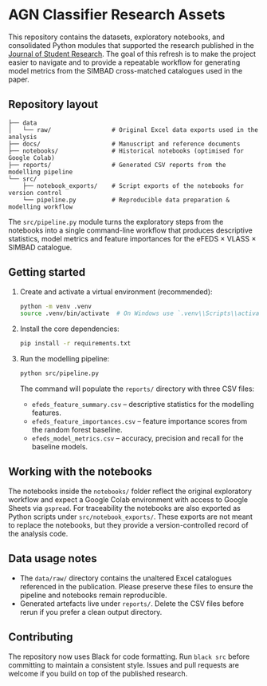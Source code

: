 # AGN Classifier Research Assets

This repository contains the datasets, exploratory notebooks, and consolidated
Python modules that supported the research published in the [Journal of Student
Research](https://www.jsr.org/hs/index.php/path/article/view/6420).  The goal of
this refresh is to make the project easier to navigate and to provide a
repeatable workflow for generating model metrics from the SIMBAD cross-matched
catalogues used in the paper.

## Repository layout

```
├── data
│   └── raw/                 # Original Excel data exports used in the analysis
├── docs/                    # Manuscript and reference documents
├── notebooks/               # Historical notebooks (optimised for Google Colab)
├── reports/                 # Generated CSV reports from the modelling pipeline
└── src/
    ├── notebook_exports/    # Script exports of the notebooks for version control
    └── pipeline.py          # Reproducible data preparation & modelling workflow
```

The `src/pipeline.py` module turns the exploratory steps from the notebooks into
a single command-line workflow that produces descriptive statistics, model
metrics and feature importances for the eFEDS × VLASS × SIMBAD catalogue.

## Getting started

1. Create and activate a virtual environment (recommended):

   ```bash
   python -m venv .venv
   source .venv/bin/activate  # On Windows use `.venv\\Scripts\\activate`
   ```

2. Install the core dependencies:

   ```bash
   pip install -r requirements.txt
   ```

3. Run the modelling pipeline:

   ```bash
   python src/pipeline.py
   ```

   The command will populate the `reports/` directory with three CSV files:

   - `efeds_feature_summary.csv` – descriptive statistics for the modelling
     features.
   - `efeds_feature_importances.csv` – feature importance scores from the random
     forest baseline.
   - `efeds_model_metrics.csv` – accuracy, precision and recall for the baseline
     models.

## Working with the notebooks

The notebooks inside the `notebooks/` folder reflect the original exploratory
workflow and expect a Google Colab environment with access to Google Sheets via
`gspread`.  For traceability the notebooks are also exported as Python scripts
under `src/notebook_exports/`.  These exports are not meant to replace the
notebooks, but they provide a version-controlled record of the analysis code.

## Data usage notes

- The `data/raw/` directory contains the unaltered Excel catalogues referenced
  in the publication.  Please preserve these files to ensure the pipeline and
  notebooks remain reproducible.
- Generated artefacts live under `reports/`.  Delete the CSV files before rerun
  if you prefer a clean output directory.

## Contributing

The repository now uses Black for code formatting.  Run `black src` before
committing to maintain a consistent style.  Issues and pull requests are
welcome if you build on top of the published research.
